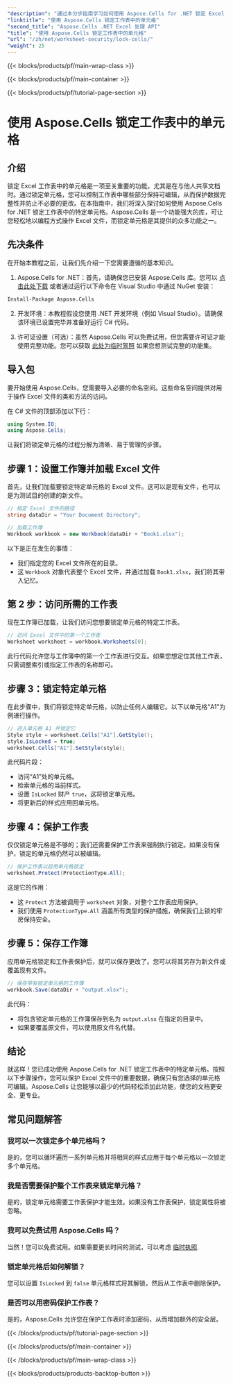 ```yaml
---
"description": "通过本分步指南学习如何使用 Aspose.Cells for .NET 锁定 Excel 单元格。通过详细的代码示例和简单的说明保护您的数据。"
"linktitle": "使用 Aspose.Cells 锁定工作表中的单元格"
"second_title": "Aspose.Cells .NET Excel 处理 API"
"title": "使用 Aspose.Cells 锁定工作表中的单元格"
"url": "/zh/net/worksheet-security/lock-cells/"
"weight": 25
---
```


{{< blocks/products/pf/main-wrap-class >}}

{{< blocks/products/pf/main-container >}}

{{< blocks/products/pf/tutorial-page-section >}}

# 使用 Aspose.Cells 锁定工作表中的单元格

## 介绍
锁定 Excel 工作表中的单元格是一项至关重要的功能，尤其是在与他人共享文档时。通过锁定单元格，您可以控制工作表中哪些部分保持可编辑，从而保护数据完整性并防止不必要的更改。在本指南中，我们将深入探讨如何使用 Aspose.Cells for .NET 锁定工作表中的特定单元格。Aspose.Cells 是一个功能强大的库，可让您轻松地以编程方式操作 Excel 文件，而锁定单元格是其提供的众多功能之一。

## 先决条件

在开始本教程之前，让我们先介绍一下您需要遵循的基本知识。

1. Aspose.Cells for .NET：首先，请确保您已安装 Aspose.Cells 库。您可以 [点击此处下载](https://releases.aspose.com/cells/net/) 或者通过运行以下命令在 Visual Studio 中通过 NuGet 安装：

```bash
Install-Package Aspose.Cells
```

2. 开发环境：本教程假设您使用 .NET 开发环境（例如 Visual Studio）。请确保该环境已设置完毕并准备好运行 C# 代码。

3. 许可证设置（可选）：虽然 Aspose.Cells 可以免费试用，但您需要许可证才能使用完整功能。您可以获取 [此处为临时驾照](https://purchase.aspose.com/temporary-license/) 如果您想测试完整的功能集。


## 导入包

要开始使用 Aspose.Cells，您需要导入必要的命名空间。这些命名空间提供对用于操作 Excel 文件的类和方法的访问。

在 C# 文件的顶部添加以下行：

```csharp
using System.IO;
using Aspose.Cells;
```

让我们将锁定单元格的过程分解为清晰、易于管理的步骤。

## 步骤 1：设置工作簿并加载 Excel 文件

首先，让我们加载要锁定特定单元格的 Excel 文件。这可以是现有文件，也可以是为测试目的创建的新文件。

```csharp
// 指定 Excel 文件的路径
string dataDir = "Your Document Directory";

// 加载工作簿
Workbook workbook = new Workbook(dataDir + "Book1.xlsx");
```

以下是正在发生的事情：
- 我们指定您的 Excel 文件所在的目录。
- 这 `Workbook` 对象代表整个 Excel 文件，并通过加载 `Book1.xlsx`，我们将其带入记忆。

## 第 2 步：访问所需的工作表

现在工作簿已加载，让我们访问您想要锁定单元格的特定工作表。

```csharp
// 访问 Excel 文件中的第一个工作表
Worksheet worksheet = workbook.Worksheets[0];
```

此行代码允许您与工作簿中的第一个工作表进行交互。如果您想定位其他工作表，只需调整索引或指定工作表的名称即可。

## 步骤 3：锁定特定单元格

在此步骤中，我们将锁定特定单元格，以防止任何人编辑它。以下以单元格“A1”为例进行操作。

```csharp
// 进入单元格 A1 并锁定它
Style style = worksheet.Cells["A1"].GetStyle();
style.IsLocked = true;
worksheet.Cells["A1"].SetStyle(style);
```

此代码片段：
- 访问“A1”处的单元格。
- 检索单元格的当前样式。
- 设置 `IsLocked` 财产 `true`，这将锁定单元格。
- 将更新后的样式应用回单元格。

## 步骤 4：保护工作表

仅仅锁定单元格是不够的；我们还需要保护工作表来强制执行锁定。如果没有保护，锁定的单元格仍然可以被编辑。

```csharp
// 保护工作表以启用单元格锁定
worksheet.Protect(ProtectionType.All);
```

这是它的作用：
- 这 `Protect` 方法被调用于 `worksheet` 对象，对整个工作表应用保护。
- 我们使用 `ProtectionType.All` 涵盖所有类型的保护措施，确保我们上锁的牢房保持安全。

## 步骤 5：保存工作簿

应用单元格锁定和工作表保护后，就可以保存更改了。您可以将其另存为新文件或覆盖现有文件。

```csharp
// 保存带有锁定单元格的工作簿
workbook.Save(dataDir + "output.xlsx");
```

此代码：
- 将包含锁定单元格的工作簿保存到名为 `output.xlsx` 在指定的目录中。
- 如果要覆盖原文件，可以使用原文件名代替。


## 结论

就这样！您已成功使用 Aspose.Cells for .NET 锁定工作表中的特定单元格。按照以下步骤操作，您可以保护 Excel 文件中的重要数据，确保只有您选择的单元格可编辑。Aspose.Cells 让您能够以最少的代码轻松添加此功能，使您的文档更安全、更专业。


## 常见问题解答

### 我可以一次锁定多个单元格吗？
是的，您可以循环遍历一系列单元格并将相同的样式应用于每个单元格以一次锁定多个单元格。

### 我是否需要保护整个工作表来锁定单元格？
是的，锁定单元格需要工作表保护才能生效。如果没有工作表保护，锁定属性将被忽略。

### 我可以免费试用 Aspose.Cells 吗？
当然！您可以免费试用。如果需要更长时间的测试，可以考虑 [临时执照](https://purchase。aspose.com/temporary-license/).

### 锁定单元格后如何解锁？
您可以设置 `IsLocked` 到 `false` 单元格样式将其解锁，然后从工作表中删除保护。

### 是否可以用密码保护工作表？
是的，Aspose.Cells 允许您在保护工作表时添加密码，从而增加额外的安全层。


{{< /blocks/products/pf/tutorial-page-section >}}

{{< /blocks/products/pf/main-container >}}

{{< /blocks/products/pf/main-wrap-class >}}

{{< blocks/products/products-backtop-button >}}